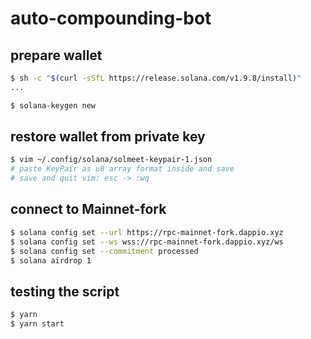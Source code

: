 # auto-compounding-bot

## prepare wallet

```bash
$ sh -c "$(curl -sSfL https://release.solana.com/v1.9.8/install)"
...

$ solana-keygen new
```

## restore wallet from private key

```bash
$ vim ~/.config/solana/solmeet-keypair-1.json
# paste KeyPair as u8 array format inside and save
# save and quit vim: esc -> :wq
```

## connect to Mainnet-fork

```bash
$ solana config set --url https://rpc-mainnet-fork.dappio.xyz
$ solana config set --ws wss://rpc-mainnet-fork.dappio.xyz/ws
$ solana config set --commitment processed
$ solana airdrop 1
```

## testing the script

```bash
$ yarn
$ yarn start
```
